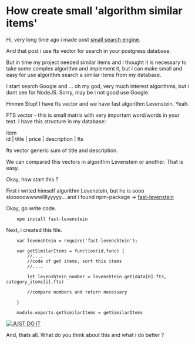# How create small 'algorithm similar items'

Hi, very long time ago i made post [small search engine](https://dev.to/gaserd/how-to-create-small-search-engine-for-your-awesome-project-40m).

And that post i use fts vector for search in your postgress database.

But in time my project needed similar items and i thought it is necessary to take some complex algorithm and implement it, but i can make small and easy for use algorithm search a similar items from my database.

I start search Google and ... oh my god, very much interest algorithms, but i dont see for NodeJS. Sorry, may be i not good use Google.

Hmmm Stop! I have fts vector and we have fast algorithm Levenstein. Yeah.

FTS vector - this is small matrix with very important word/words in your text. I have this structure in my database:

item  
id \| title \| price \| description \| fts

fts vector generic sum of title and description.

We can compared this vectors in algorithm Levenstein or another. That is easy.

Okay, how start this ?

First i writed himself algorithm Levenstein, but he is sooo slooooowwwwllllyyyyy... and i found npm-package -&gt; [fast-levenstein](https://github.com/hiddentao/fast-levenshtein)

Okay, go write code.

```text
    npm install fast-levenstein
```

Next, i created this file.

```text
    var levenshtein = require('fast-levenshtein');

    var getSimilarItems = function(id,func) {
        //....
        //code of get items, sort this items
        //....

        let levenshtein_number = levenshtein.get(data[0].fts, category_items[i].fts)

        //compare numbers and return necessary       

    }

    module.exports.getSimilarItems = getSimilarItems
```

[![JUST DO IT](https://i.giphy.com/media/14pBFSq5dRDkFa/giphy.gif)](https://i.giphy.com/media/14pBFSq5dRDkFa/giphy.gif)

And, thats all. What do you think about this and what i do better ?

